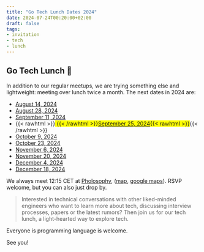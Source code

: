 ```yaml
---
title: "Go Tech Lunch Dates 2024"
date: 2024-07-24T00:20:00+02:00
draft: false
tags:
- invitation
- tech
- lunch
---
```


## Go Tech Lunch 🍜

In addition to our regular meetups, we are trying something else and
lightweight: meeting over lunch twice a month. The next dates in 2024 are:

* [August 14, 2024](https://www.meetup.com/leipzig-golang/events/302422578/)
* [August 28, 2024](https://www.meetup.com/leipzig-golang/events/302422578)
* [September 11, 2024](https://www.meetup.com/leipzig-golang/events/302977588/)
* {{< rawhtml >}}<span style="background:yellow"> {{< /rawhtml >}}[September 25, 2024](https://www.meetup.com/leipzig-golang/events/knxtmtygcmbhc/){{< rawhtml >}}</span>{{< /rawhtml >}}
* [October 9, 2024](https://www.meetup.com/leipzig-golang/events/vrnqmtygcnbmb/)
* [October 23, 2024](https://www.meetup.com/leipzig-golang/events/jstqmtygcnbfc/)
* [November 6, 2024](https://www.meetup.com/leipzig-golang/events/vrnqmtygcpbrb/)
* [November 20, 2024](https://www.meetup.com/leipzig-golang/events/jstqmtygcpbbc/)
* [December 4, 2024](https://www.meetup.com/leipzig-golang/events/jstqmtygcqbxb/)
* [December 18, 2024](https://www.meetup.com/leipzig-golang/events/jstqmtygcqbxb/)

We always meet 12:15 CET at [Pholosophy](https://pholosophy.de/),
([map](https://www.openstreetmap.org/node/2459099851), [google
maps](https://maps.app.goo.gl/cYFDP5hPR5mVuGxU7)). RSVP welcome, but you can
also just drop by.

> Interested in technical conversations with other liked-minded engineers who
> want to learn more about tech, discussing interview processes, papers or the
> latest rumors? Then join us for our tech lunch, a light-hearted way to
> explore tech.

Everyone is programming language is welcome.

See you!

